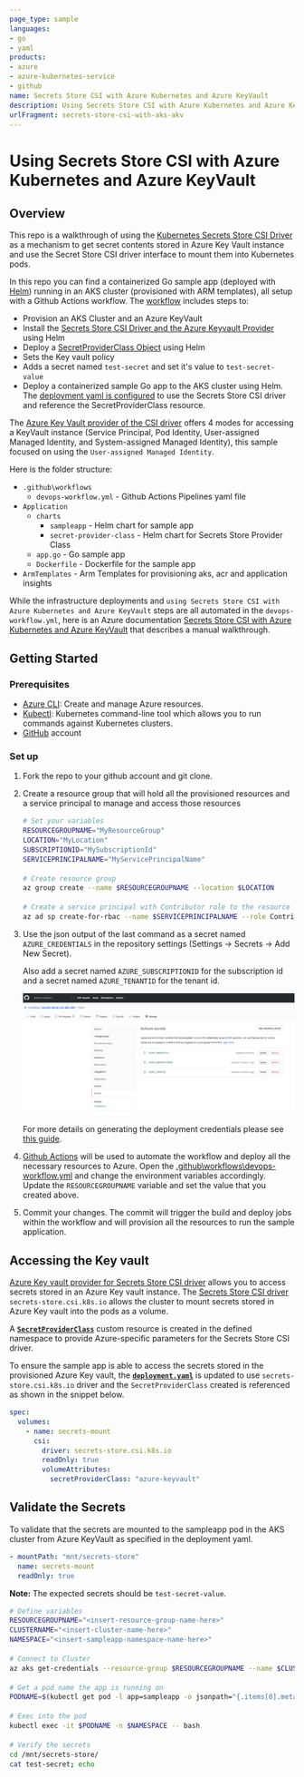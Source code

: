 ```yaml
---
page_type: sample
languages:
- go
- yaml
products:
- azure
- azure-kubernetes-service
- github
name: Secrets Store CSI with Azure Kubernetes and Azure KeyVault
description: Using Secrets Store CSI with Azure Kubernetes and Azure KeyVault
urlFragment: secrets-store-csi-with-aks-akv
---
```


# Using Secrets Store CSI with Azure Kubernetes and Azure KeyVault

## Overview

This repo is a walkthrough of using the [Kubernetes Secrets Store CSI Driver](https://secrets-store-csi-driver.sigs.k8s.io/) as a mechanism to get secret contents stored in Azure Key Vault instance and use the Secret Store CSI driver interface to mount them into Kubernetes pods.

In this repo you can find a containerized Go sample app (deployed with [Helm](https://helm.sh/)) running in an AKS cluster (provisioned with ARM templates), all setup with a Github Actions workflow. The [workflow](.github\workflows\devops-workflow.yml) includes steps to:

- Provision an AKS Cluster and an Azure KeyVault
- Install the [Secrets Store CSI Driver and the Azure Keyvault Provider](https://azure.github.io/secrets-store-csi-driver-provider-azure/getting-started/installation/) using Helm
- Deploy a [SecretProviderClass Object](https://azure.github.io/secrets-store-csi-driver-provider-azure/getting-started/usage/#create-your-own-secretproviderclass-object) using Helm
- Sets the Key vault policy
- Adds a secret named `test-secret` and set it's value to `test-secret-value`
- Deploy a containerized sample Go app to the AKS cluster using Helm. The [deployment yaml is configured](Application\charts\sampleapp\templates\deployment.yaml) to use the Secrets Store CSI driver and reference the SecretProviderClass resource.

The [Azure Key Vault provider of the CSI driver](https://azure.github.io/secrets-store-csi-driver-provider-azure/configurations/identity-access-modes/) offers 4 modes for accessing a KeyVault instance (Service Principal, Pod Identity, User-assigned Managed Identity, and System-assigned Managed Identity), this sample focused on using the `User-assigned Managed Identity`.

Here is the folder structure:

- `.github\workflows`
  - `devops-workflow.yml` - Github Actions Pipelines yaml file
- `Application`
  - `charts`
    - `sampleapp` - Helm chart for sample app
    - `secret-provider-class` - Helm chart for Secrets Store Provider Class
  - `app.go` - Go sample app
  - `Dockerfile` - Dockerfile for the sample app
- `ArmTemplates` - Arm Templates for provisioning aks, acr and application insights

While the infrastructure deployments and `using Secrets Store CSI with Azure Kubernetes and Azure KeyVault` steps are all automated in the `devops-workflow.yml`, here is an Azure documentation [Secrets Store CSI with Azure Kubernetes and Azure KeyVault](https://docs.microsoft.com/en-us/azure/key-vault/general/key-vault-integrate-kubernetes) that describes a manual walkthrough.

## Getting Started

### Prerequisites

- [Azure CLI](https://docs.microsoft.com/en-us/cli/azure/install-azure-cli?view=azure-cli-latest): Create and manage Azure resources.
- [Kubectl](https://kubernetes.io/docs/tasks/tools/install-kubectl/): Kubernetes command-line tool which allows you to run commands against Kubernetes clusters.
- [GitHub](https://github.com/) account

### Set up

1. Fork the repo to your github account and git clone.
2. Create a resource group that will hold all the provisioned resources and a service principal to manage and access those resources

    ```bash
    # Set your variables
    RESOURCEGROUPNAME="MyResourceGroup"
    LOCATION="MyLocation"
    SUBSCRIPTIONID="MySubscriptionId"
    SERVICEPRINCIPALNAME="MyServicePrincipalName"

    # Create resource group
    az group create --name $RESOURCEGROUPNAME --location $LOCATION

    # Create a service principal with Contributor role to the resource group
    az ad sp create-for-rbac --name $SERVICEPRINCIPALNAME --role Contributor --scopes /subscriptions/$SUBSCRIPTIONID/resourceGroups/$RESOURCEGROUPNAME --sdk-auth
    ```

3. Use the json output of the last command as a secret named `AZURE_CREDENTIALS` in the repository settings (Settings -> Secrets -> Add New Secret).

    Also add a secret named `AZURE_SUBSCRIPTIONID` for the subscription id and a secret named `AZURE_TENANTID` for the tenant id.

    ![action-secrets](./assets/action_secrets.png)

    For more details on generating the deployment credentials please see [this guide](https://docs.microsoft.com/en-us/azure/azure-resource-manager/templates/deploy-github-actions#generate-deployment-credentials).

4. [Github Actions](https://docs.github.com/en/actions) will be used to automate the workflow and deploy all the necessary resources to Azure. Open the [.github\workflows\devops-workflow.yml](.github\workflows\devops-workflow.yml) and change the environment variables accordingly. Update the `RESOURCEGROUPNAME` variable and set the value that you created above.

5. Commit your changes. The commit will trigger the build and deploy jobs within the workflow and will provision all the resources to run the sample application.

## Accessing the Key vault
[Azure Key vault provider for Secrets Store CSI driver](https://github.com/Azure/secrets-store-csi-driver-provider-azure) allows you to access secrets stored in an Azure Key vault instance. The [Secrets Store CSI driver](https://github.com/kubernetes-sigs/secrets-store-csi-driver) `secrets-store.csi.k8s.io` allows the cluster to mount secrets stored in Azure Key vault into the pods as a volume.

A [**`SecretProviderClass`**](Application/charts/secret-provider-class/templates/secretproviderclass.yaml) custom resource is created in the defined namespace to provide Azure-specific parameters for the Secrets Store CSI driver.

To ensure the sample app is able to access the secrets stored in the provisioned Azure Key vault, the [**`deployment.yaml`**](Application/charts/sampleapp/templates/deployment.yaml) is updated to use `secrets-store.csi.k8s.io` driver and the `SecretProviderClass` created is referenced as shown in the snippet below.

```yaml
spec:
  volumes:
    - name: secrets-mount
      csi:
        driver: secrets-store.csi.k8s.io
        readOnly: true
        volumeAttributes:
          secretProviderClass: "azure-keyvault"
```
## Validate the Secrets
To validate that the secrets are mounted to the sampleapp pod in the AKS cluster from Azure KeyVault as specified in the deployment yaml.

```yaml
- mountPath: "mnt/secrets-store"
  name: secrets-mount
  readOnly: true
```

**Note:** The expected secrets should be `test-secret-value`.

```bash
# Define variables
RESOURCEGROUPNAME="<insert-resource-group-name-here>"
CLUSTERNAME="<insert-cluster-name-here>"
NAMESPACE="<insert-sampleapp-namespace-name-here>"

# Connect to Cluster
az aks get-credentials --resource-group $RESOURCEGROUPNAME --name $CLUSTERNAME

# Get a pod name the app is running on
PODNAME=$(kubectl get pod -l app=sampleapp -o jsonpath="{.items[0].metadata.name}" -n $NAMESPACE)

# Exec into the pod
kubectl exec -it $PODNAME -n $NAMESPACE -- bash

# Verify the secrets
cd /mnt/secrets-store/
cat test-secret; echo
```
